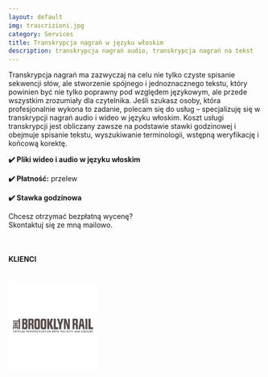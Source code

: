 ```yaml
---
layout: default
img: trascrizioni.jpg
category: Services
title: Transkrypcja nagrań w języku włoskim
description: transkrypcja nagrań audio, transkrypcja nagrań na tekst
---
```

<p>
Transkrypcja nagrań ma zazwyczaj na celu nie tylko czyste spisanie sekwencji słów, ale stworzenie spójnego i jednoznacznego tekstu, który powinien być nie tylko poprawny pod względem językowym, ale przede wszystkim zrozumiały dla czytelnika. Jeśli szukasz osoby, która profesjonalnie wykona to zadanie, polecam się do usług – specjalizuję się w transkrypcji nagrań audio i wideo w języku włoskim. Koszt usługi transkrypcji jest obliczany zawsze na podstawie stawki godzinowej i obejmuje spisanie tekstu, wyszukiwanie terminologii, wstępną weryfikację i końcową korektę.
</p>
<p>
<strong>✔️ Pliki wideo i audio w języku włoskim</strong>
</p>
<p>
<strong>✔️ Płatność:</strong> przelew
</p>
<p>
<strong>✔️ Stawka godzinowa</strong>
</p>
<p>
Chcesz otrzymać bezpłatną wycenę? 
<br>
Skontaktuj się ze mną mailowo.
</p>
<br>
<h4>KLIENCI</h4>
<br>
<div style="float:left;margin-right:1em;"><img src="./img/BrooklynRailpol.jpg" alt="BrooklynRail"/>
</div>
<br>


